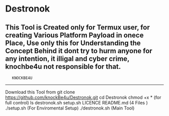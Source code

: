 # Destronok
This Tool is Created only for Termux user, for creating Various Platform Payload in onece Place,
Use only this for Understanding the Concept Behind it
dont try to hurm anyone for any intention, it illigal and cyber crime, knochbe4u not responsible for that.
------------------------
       KNOCKBE4U
------------------------


Download this Tool from  git clone https://github.com/knockBe4u/Destronok.git
cd Destronok
chmod +x * (for full control)
ls
destronok.sh setup.sh LICENCE README.md (4 Files )
./setup.sh (For Enviromental Setup)
./destronok.sh (Main Tool)
